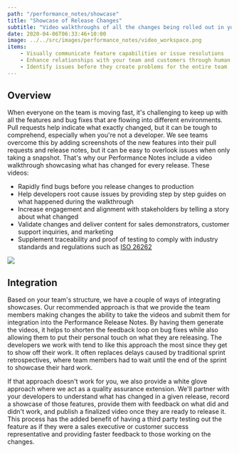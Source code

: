 ```yaml
---
path: "/performance_notes/showcase"
title: "Showcase of Release Changes"
subtitle: "Video walkthroughs of all the changes being rolled out in your release"
date: 2020-04-06T06:33:46+10:00
image: ../../src/images/performance_notes/video_workspace.png
items:
    - Visually communicate feature capabilities or issue resolutions
    - Enhance relationships with your team and customers through human engagement
    - Identify issues before they create problems for the entire team
---
```


## Overview

When everyone on the team is moving fast, it's challenging to keep up with all the
features and bug fixes that are flowing into different environments. Pull requests
help indicate what exactly changed, but it can be tough to comprehend, especially when
you're not a developer. We see teams overcome this by adding screenshots of the new
features into their pull requests and release notes, but it can be easy to overlook issues
when only taking a snapshot. That's why our Performance Notes include a video walkthrough
showcasing what has changed for every release. These videos:

-   Rapidly find bugs before you release changes to production
-   Help developers root cause issues by providing step by step guides on what happened during the walkthrough
-   Increase engagement and alignment with stakeholders by telling a story about what changed
-   Validate changes and deliver content for sales demonstrators, customer support inquiries, and marketing
-   Supplement traceability and proof of testing to comply with industry standards and regulations such as
    [ISO 26262](https://www.iso.org/standard/43464.html)

<img src="https://next-release-public-assets.s3.us-east-2.amazonaws.com/video_walkthrough_example.gif">

## Integration

Based on your team's structure, we have a couple of ways of integrating showcases. Our recommended
approach is that we provide the team members making changes the ability to take the videos and
submit them for integration into the Performance Release Notes. By having them generate the
videos, it helps to shorten the feedback loop on bug fixes while also allowing them to put
their personal touch on what they are releasing. The developers we work with tend to like
this approach the most since they get to show off their work. It often replaces delays caused
by traditional sprint retrospectives, where team members had to wait until the end of the
sprint to showcase their hard work.

If that approach doesn't work for you, we also provide a white glove approach where
we act as a quality assurance extension. We'll partner with your developers to understand
what has changed in a given release, record a showcase of those features, provide them with
feedback on what did and didn't work, and publish a finalized video once they are ready to
release it. This process has the added benefit of having a third party testing out the feature
as if they were a sales executive or customer success representative and providing faster
feedback to those working on the changes.
